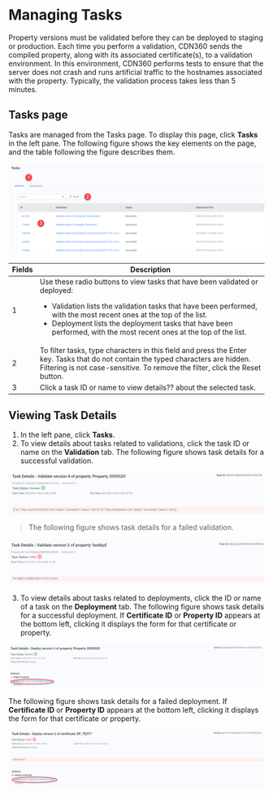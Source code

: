 # Managing Tasks

Property versions must be validated before they can be deployed to staging or production. Each time you perform a validation, CDN360 sends the compiled property, along with its associated certificate(s), to a validation environment. In this environment, CDN360 performs tests to ensure that the server does not crash and runs artificial traffic to the hostnames associated with the property. Typically, the validation process takes less than 5 minutes.

## Tasks page

Tasks are managed from the Tasks page. To display this page, click **Tasks** in the left pane.
The following figure shows the key elements on the page, and the table following the figure describes them.

![null](<../resources/images/Tasks Page.png>)

| **Fields** | **Description** |
| ---------- | --------------- |
| 1 | Use these radio buttons to view tasks that have been validated or deployed: <ul><li>Validation lists the validation tasks that have been performed, with the most recent ones at the top of the list.<br><li>Deployment lists the deployment tasks that have been performed, with the most recent ones at the top of the list.
| 2 | To filter tasks, type characters in this field and press the Enter key. Tasks that do not contain the typed characters are hidden. Filtering is not case-sensitive. To remove the filter, click the Reset button.
| 3 | Click a task ID or name to view details?? about the selected task.|

## Viewing Task Details

1. In the left pane, click **Tasks**.
2. To view details about tasks related to validations, click the task ID or name on the **Validation** tab. The following figure shows task details for a successful validation.

![null](<../resources/images/Successful Validation.png>)

> The following figure shows task details for a failed validation.

![null](<../resources/images/Failed Validation.png>)

3. To view details about tasks related to deployments, click the ID or name of a task on the **Deployment** tab. The following figure shows task details for a successful deployment. If **Certificate ID** or **Property ID** appears at the bottom left, clicking it displays the form for that certificate or property.

![null](<../resources/images/Successful Deployment.png>)

 The following figure shows task details for a failed deployment. If **Certificate ID** or **Property ID** appears at the bottom left, clicking it displays the form for that certificate or property.

![null](<../resources/images/Failed Deployment.png>)
